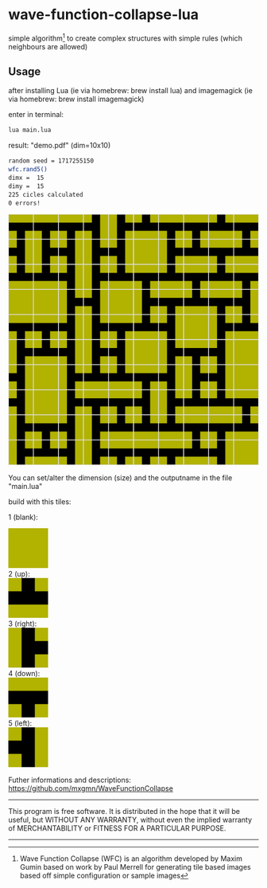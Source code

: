# wave-function-collapse-lua
simple algorithm[^1] to create complex structures with simple rules (which neighbours are allowed)

## Usage

after installing Lua (ie via homebrew: brew install lua)
and imagemagick (ie via homebrew: brew install imagemagick)

enter in terminal: 
```bash
lua main.lua
```
result: "demo.pdf" (dim=10x10)
```bash
random seed = 1717255150
wfc.rand5()
dimx = 	15
dimy = 	15
225 cicles calculated
0 errors!
```
<div align="left"><img src="tiles/demo.png" width="680px"</img></div> 

You can set/alter the dimension (size) and the outputname in the file "main.lua" 

build with this tiles:

1 (blank): 
<div align="left"><img src="tiles/blank.png" width="80px"</img></div> 
2 (up):  
<div align="left"><img src="tiles/up.png" width="80px"</img></div>  
3 (right): 
<div align="left"><img src="tiles/right.png" width="80px"</img></div>      
4 (down): 
<div align="left"><img src="tiles/down.png" width="80px"</img></div>    
5 (left): 
<div align="left"><img src="tiles/left.png" width="80px"</img></div>     


Futher informations and descriptions: https://github.com/mxgmn/WaveFunctionCollapse

[^1]: Wave Function Collapse (WFC) is an algorithm developed by Maxim Gumin based on work by Paul Merrell for generating tile based images based off simple configuration or sample images
*************
This program is free software. It is distributed in the hope that it will be useful, but WITHOUT ANY WARRANTY, without even the implied warranty of MERCHANTABILITY or FITNESS FOR A PARTICULAR PURPOSE. 
*************
